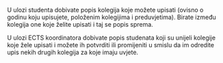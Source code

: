 U ulozi studenta dobivate popis kolegija koje možete upisati (ovisno o godinu koju upisujete, položenim kolegijima i preduvjetima). Birate između kolegija one koje želite upisati i taj se popis sprema.

U ulozi ECTS koordinatora dobivate popis studenata koji su unijeli kolegije koje žele upisati i možete ih potvrditi ili promijeniti u smislu da im odredite upis nekih drugih kolegija za koje imaju uvjete.